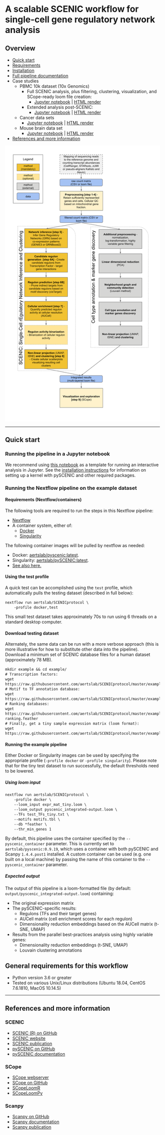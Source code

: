 # A scalable SCENIC workflow for single-cell gene regulatory network analysis

## Overview

* [Quick start](#quick-start)
* [Requirements](#requirements)
* [Installation](docs/installation.md)
* [Full pipeline documentation](docs/pipeline.md)
* Case studies
  * PBMC 10k dataset (10x Genomics)
    * Full SCENIC analysis, plus filtering, clustering, visualization, and SCope-ready loom file creation:
      * [Jupyter notebook](notebooks/PBMC10k_SCENIC-protocol-CLI.ipynb) 
        | 
        [HTML render](http://htmlpreview.github.io/?https://github.com/aertslab/SCENICprotocol/blob/master/notebooks/PBMC10k_SCENIC-protocol-CLI.html)
    * Extended analysis post-SCENIC:
      * [Jupyter notebook](notebooks/PBMC10k_downstream-analysis.ipynb)
        | 
        [HTML render](http://htmlpreview.github.io/?https://github.com/aertslab/SCENICprotocol/blob/master/notebooks/PBMC10k_downstream-analysis.html)
  * Cancer data sets
    * [Jupyter notebook](notebooks/SCENIC%20Protocol%20-%20Case%20study%20-%20Cancer%20data%20sets.ipynb)
        | 
        [HTML render](http://htmlpreview.github.io/?https://github.com/aertslab/SCENICprotocol/blob/master/notebooks/SCENIC%20Protocol%20-%20Case%20study%20-%20Cancer%20data%20sets.html)
  * Mouse brain data set
    * [Jupyter notebook](notebooks/SCENIC%20Protocol%20-%20Case%20study%20-%20Mouse%20brain%20data%20set.ipynb)
        | 
        [HTML render](http://htmlpreview.github.io/?https://github.com/aertslab/SCENICprotocol/blob/master/notebooks/SCENIC%20Protocol%20-%20Case%20study%20-%20Mouse%20brain%20data%20set.html)
* [References and more information](#references-and-more-information)


<p align="center">
<img src="docs/figs/Figure01.png" width="600" alt="SCENIC workflow diagram">
</p>


---
## Quick start

### Running the pipeline in a Jupyter notebook
We recommend using 
    [this notebook](notebooks/PBMC10k_SCENIC-protocol-CLI.ipynb) 
    as a template for running an interactive analysis in Jupyter.
See the 
    [installation instructions](docs/installation.md)
    for information on setting up a kernel with pySCENIC and other required packages.

### Running the Nextflow pipeline on the example dataset

#### Requirements (Nextflow/containers)

The following tools are required to run the steps in this Nextflow pipeline:
* [Nextflow](https://www.nextflow.io/)
* A container system, either of:
    * [Docker](https://docs.docker.com/)
    * [Singularity](https://www.sylabs.io/singularity/)

The following container images will be pulled by nextflow as needed:
* Docker: [aertslab/pyscenic:latest](https://hub.docker.com/r/aertslab/pyscenic).
* Singularity: [aertslab/pySCENIC:latest](https://www.singularity-hub.org/collections/2033).
* [See also here.](https://github.com/aertslab/pySCENIC#docker-and-singularity-images)

#### Using the test profile

A quick test can be accomplished using the `test` profile, which automatically pulls the testing dataset (described in full below):

    nextflow run aertslab/SCENICprotocol \
        -profile docker,test

This small test dataset takes approximately 70s to run using 6 threads on a standard desktop computer.

#### Download testing dataset

Alternately, the same data can be run with a more verbose approach (this is more illustrative for how to substitute other data into the pipeline).
Download a minimum set of SCENIC database files for a human dataset (approximately 78 MB).

    mkdir example && cd example/
    # Transcription factors:
    wget https://raw.githubusercontent.com/aertslab/SCENICprotocol/master/example/test_TFs_tiny.txt
    # Motif to TF annotation database:
    wget https://raw.githubusercontent.com/aertslab/SCENICprotocol/master/example/motifs.tbl
    # Ranking databases:
    wget https://raw.githubusercontent.com/aertslab/SCENICprotocol/master/example/genome-ranking.feather
    # Finally, get a tiny sample expression matrix (loom format):
    wget https://raw.githubusercontent.com/aertslab/SCENICprotocol/master/example/expr_mat_tiny.loom


#### Running the example pipeline

Either Docker or Singularity images can be used by specifying the appropriate profile (`-profile docker` or `-profile singularity`).
Please note that for the tiny test dataset to run successfully, the default thresholds need to be lowered.

##### Using loom input

    nextflow run aertslab/SCENICprotocol \
        -profile docker \
        --loom_input expr_mat_tiny.loom \
        --loom_output pyscenic_integrated-output.loom \
        --TFs test_TFs_tiny.txt \
        --motifs motifs.tbl \
        --db *feather \
        --thr_min_genes 1

By default, this pipeline uses the container specified by the `--pyscenic_container` parameter.
This is currently set to `aertslab/pyscenic:0.9.19`, which uses a container with both pySCENIC and Scanpy `1.4.4.post1` installed.
A custom container can be used (e.g. one built on a local machine) by passing the name of this container to the `--pyscenic_container` parameter.

##### Expected output

The output of this pipeline is a loom-formatted file (by default: `output/pyscenic_integrated-output.loom`) containing:
* The original expression matrix
* The pySCENIC-specific results:
    * Regulons (TFs and their target genes)
    * AUCell matrix (cell enrichment scores for each regulon)
    * Dimensionality reduction embeddings based on the AUCell matrix (t-SNE, UMAP)
*  Results from the parallel best-practices analysis using highly variable genes:
    * Dimensionality reduction embeddings (t-SNE, UMAP)
    * Louvain clustering annotations

## General requirements for this workflow
* Python version 3.6 or greater
* Tested on various Unix/Linux distributions (Ubuntu 18.04, CentOS 7.6.1810, MacOS 10.14.5)

---

## References and more information

### SCENIC
* [SCENIC (R) on GitHub](https://github.com/aertslab/SCENIC)
* [SCENIC website](http://scenic.aertslab.org/)
* [SCENIC publication](https://doi.org/10.1016/j.cell.2018.05.057)
* [pySCENIC on GitHub](https://github.com/aertslab/pySCENIC)
* [pySCENIC documentation](https://pyscenic.readthedocs.io/en/latest/)

### SCope
* [SCope webserver](http://scope.aertslab.org/)
* [SCope on GitHub](https://github.com/aertslab/SCope)
* [SCopeLoomR](https://github.com/aertslab/SCopeLoomR)
* [SCopeLoomPy](https://github.com/aertslab/SCopeLoomPy)

### Scanpy
* [Scanpy on GitHub](https://github.com/theislab/scanpy)
* [Scanpy documentation](https://scanpy.readthedocs.io/)
* [Scanpy publication](https://doi.org/10.1186/s13059-017-1382-0)




